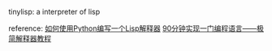 tinylisp: a interpreter of lisp

reference:
[如何使用Python编写一个Lisp解释器](http://blog.jobbole.com/47659/)
[90分钟实现一门编程语言——极简解释器教程](http://zh.lucida.me/blog/how-to-implement-an-interpreter-in-csharp/)
